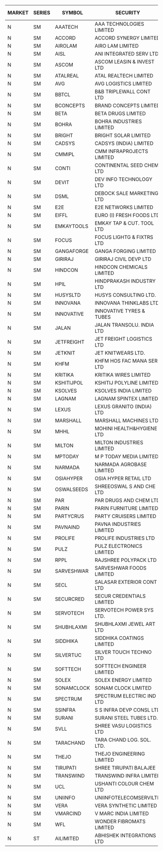 


| MARKET | SERIES | SYMBOL | SECURITY | PREV CL PR | OPEN PRICE | HIGH PRICE | LOW PRICE | CLOSE PRICE | NET TRDVAL | NET TRDQTY | CORP IND | HI 52 WK | LO 52 WK |
| ----- | ----- | ----- | ----- | ----- | ----- | ----- | ----- | ----- | ----- | ----- | ----- | ----- | ----- |
| N | SM | AAATECH | AAA TECHNOLOGIES LIMITED | 57.55 | 54.80 | 55.00 | 52.20 | 55.00 | 3426600.00 | 63000 |  | 72.45 | 42.00 |
| N | SM | ACCORD | ACCORD SYNERGY LIMITED | 17.10 | 17.95 | 17.95 | 17.95 | 17.95 | 35900.00 | 2000 |  | 27.00 | 10.25 |
| N | SM | AIROLAM | AIRO LAM LIMITED | 34.90 | 34.00 | 35.00 | 34.00 | 34.65 | 413700.00 | 12000 |  | 36.00 | 18.20 |
| N | SM | AISL | ANI INTEGRATED SERV LTD. | 43.10 | 43.00 | 47.25 | 39.00 | 47.20 | 1472460.00 | 33600 |  | 55.40 | 17.60 |
| N | SM | ASCOM | ASCOM LEASIN & INVEST LTD | 30.00 | 34.00 | 34.00 | 34.00 | 34.00 | 136000.00 | 4000 |  | 46.50 | 30.00 |
| N | SM | ATALREAL | ATAL REALTECH LIMITED | 37.00 | 39.00 | 39.50 | 39.00 | 39.45 | 251840.00 | 6400 |  | 51.00 | 30.95 |
| N | SM | AVG | AVG LOGISTICS LIMITED | 71.75 | 75.25 | 75.30 | 75.25 | 75.30 | 270960.00 | 3600 |  | 75.30 | 37.45 |
| N | SM | BBTCL | B&B TRIPLEWALL CONT LTD | 75.10 | 75.20 | 75.50 | 75.00 | 75.50 | 17782500.00 | 237000 |  | 83.95 | 27.20 |
| N | SM | BCONCEPTS | BRAND CONCEPTS LIMITED | 32.05 | 32.05 | 32.05 | 30.45 | 30.45 | 555900.00 | 18000 |  | 32.60 | 14.05 |
| N | SM | BETA | BETA DRUGS LIMITED | 300.00 | 315.00 | 315.00 | 314.00 | 315.00 | 2771160.00 | 8800 |  | 350.20 | 58.50 |
| N | SM | BOHRA | BOHRA INDUSTRIES LIMITED | 4.50 | 4.50 | 4.50 | 4.50 | 4.50 | 45000.00 | 10000 |  | 7.25 | .95 |
| N | SM | BRIGHT | BRIGHT SOLAR LIMITED | 7.50 | 7.50 | 7.75 | 7.15 | 7.15 | 1607700.00 | 222000 |  | 15.55 | 5.55 |
| N | SM | CADSYS | CADSYS (INDIA) LIMITED | 36.90 | 35.25 | 35.30 | 35.10 | 35.10 | 211300.00 | 6000 |  | 36.90 | 18.10 |
| N | SM | CMMIPL | CMM INFRAPROJECTS LIMITED | 19.30 | 20.25 | 20.25 | 18.35 | 18.35 | 523050.00 | 27000 |  | 21.05 | 2.25 |
| N | SM | CONTI | CONTINENTAL SEED CHEM LTD | 6.75 | 7.05 | 7.05 | 7.05 | 7.05 | 23497.65 | 3333 |  | 14.60 | 5.20 |
| N | SM | DEVIT | DEV INFO TECHNOLOGY LTD | 110.00 | 120.00 | 120.00 | 120.00 | 120.00 | 180000.00 | 1500 |  | 139.55 | 73.00 |
| N | SM | DSML | DEBOCK SALE MARKETING LTD | 6.30 | 6.60 | 6.60 | 6.60 | 6.60 | 79200.00 | 12000 |  | 21.95 | 3.50 |
| N | SM | E2E | E2E NETWORKS LIMITED | 51.00 | 53.55 | 53.55 | 50.50 | 50.50 | 840800.00 | 16000 |  | 61.30 | 20.05 |
| N | SM | EIFFL | EURO (I) FRESH FOODS LTD | 78.75 | 78.00 | 78.00 | 75.10 | 76.35 | 305360.00 | 4000 |  | 129.40 | 64.80 |
| N | SM | EMKAYTOOLS | EMKAY TAP & CUT. TOOL LTD | 109.00 | 114.45 | 114.45 | 114.45 | 114.45 | 68670.00 | 600 |  | 136.50 | 58.65 |
| N | SM | FOCUS | FOCUS LIGHTG & FIXTRS LTD | 37.15 | 37.05 | 38.65 | 36.75 | 36.80 | 1559700.00 | 42000 |  | 38.65 | 18.05 |
| N | SM | GANGAFORGE | GANGA FORGING LIMITED | 91.30 | 91.50 | 92.95 | 91.50 | 92.90 | 2950800.00 | 32000 |  | 92.95 | 9.50 |
| N | SM | GIRIRAJ | GIRIRAJ CIVIL DEVP LTD | 92.00 | 96.60 | 96.60 | 96.60 | 96.60 | 115920.00 | 1200 |  | 96.60 | 51.00 |
| N | SM | HINDCON | HINDCON CHEMICALS LIMITED | 37.75 | 38.95 | 39.20 | 37.30 | 39.10 | 1546200.00 | 40000 |  | 42.95 | 11.25 |
| N | SM | HPIL | HINDPRAKASH INDUSTRY LTD | 52.00 | 52.00 | 52.00 | 52.00 | 52.00 | 156000.00 | 3000 |  | 52.00 | 42.00 |
| N | SM | HUSYSLTD | HUSYS CONSULTING LTD. | 87.80 | 85.55 | 85.55 | 84.65 | 85.15 | 851500.00 | 10000 |  | 131.85 | 28.10 |
| N | SM | INNOVANA | INNOVANA THINKLABS LTD. | 205.80 | 207.80 | 207.80 | 203.50 | 203.50 | 1242500.00 | 6000 |  | 209.80 | 70.25 |
| N | SM | INNOVATIVE | INNOVATIVE TYRES & TUBES | 12.20 | 12.80 | 12.80 | 11.70 | 12.80 | 1092900.00 | 87000 |  | 12.80 | 5.65 |
| N | SM | JALAN | JALAN TRANSOLU. INDIA LTD | 4.30 | 4.10 | 4.20 | 4.10 | 4.15 | 37350.00 | 9000 |  | 4.50 | 2.75 |
| N | SM | JETFREIGHT | JET FREIGHT LOGISTICS LTD | 28.50 | 28.50 | 28.50 | 28.50 | 28.50 | 114000.00 | 4000 |  | 29.75 | 12.00 |
| N | SM | JETKNIT | JET KNITWEARS LTD. | 51.65 | 49.10 | 49.10 | 49.10 | 49.10 | 147300.00 | 3000 |  | 54.20 | 18.00 |
| N | SM | KHFM | KHFM HOS FAC MANA SER LTD | 32.00 | 33.20 | 33.20 | 33.20 | 33.20 | 99600.00 | 3000 |  | 42.50 | 23.00 |
| N | SM | KRITIKA | KRITIKA WIRES LIMITED | 32.50 | 33.00 | 33.00 | 33.00 | 33.00 | 132000.00 | 4000 |  | 38.50 | 31.00 |
| N | SM | KSHITIJPOL | KSHITIJ POLYLINE LIMITED | 24.50 | 25.00 | 25.00 | 25.00 | 25.00 | 300000.00 | 12000 |  | 28.25 | 19.85 |
| N | SM | KSOLVES | KSOLVES INDIA LIMITED | 424.25 | 403.05 | 445.45 | 403.05 | 445.45 | 32976840.00 | 78000 |  | 1718.20 | 102.05 |
| N | SM | LAGNAM | LAGNAM SPINTEX LIMITED | 30.00 | 28.55 | 30.00 | 28.50 | 28.50 | 690150.00 | 24000 |  | 30.45 | 6.60 |
| N | SM | LEXUS | LEXUS GRANITO (INDIA) LTD | 10.95 | 11.00 | 11.00 | 11.00 | 11.00 | 22000.00 | 2000 |  | 22.50 | 7.20 |
| N | SM | MARSHALL | MARSHALL MACHINES LTD | 21.05 | 22.10 | 22.10 | 22.10 | 22.10 | 198900.00 | 9000 |  | 22.10 | 4.85 |
| N | SM | MHHL | MOHINI HEALTH&HYGIENE LTD | 25.85 | 25.05 | 25.90 | 25.05 | 25.05 | 378300.00 | 15000 |  | 39.50 | 14.40 |
| N | SM | MILTON | MILTON INDUSTRIES LIMITED | 20.50 | 20.15 | 20.15 | 20.10 | 20.10 | 177100.00 | 8800 |  | 27.05 | 9.45 |
| N | SM | MPTODAY | M P TODAY MEDIA LIMITED | 21.45 | 21.45 | 21.45 | 20.40 | 20.40 | 124500.00 | 6000 |  | 23.85 | 9.70 |
| N | SM | NARMADA | NARMADA AGROBASE LIMITED | 14.90 | 15.00 | 15.00 | 14.20 | 14.50 | 314640.00 | 21600 |  | 16.70 | 9.50 |
| N | SM | OSIAHYPER | OSIA HYPER RETAIL LTD | 165.10 | 165.10 | 165.10 | 164.95 | 165.00 | 594020.00 | 3600 |  | 238.00 | 117.00 |
| N | SM | OSWALSEEDS | SHREEOSWAL S AND CHE LTD | 37.20 | 38.40 | 38.50 | 38.35 | 38.50 | 614800.00 | 16000 |  | 50.45 | 28.00 |
| N | SM | PAR | PAR DRUGS AND CHEM LTD | 87.05 | 83.00 | 88.70 | 82.70 | 87.00 | 1370700.00 | 16000 |  | 136.50 | 43.20 |
| N | SM | PARIN | PARIN FURNITURE LIMITED | 46.00 | 47.00 | 47.00 | 47.00 | 47.00 | 94000.00 | 2000 |  | 75.00 | 44.00 |
| N | SM | PARTYCRUS | PARTY CRUISERS LIMITED | 19.50 | 19.95 | 19.95 | 19.95 | 19.95 | 39900.00 | 2000 |  | 39.90 | 16.55 |
| N | SM | PAVNAIND | PAVNA INDUSTRIES LIMITED | 174.00 | 175.00 | 175.00 | 175.00 | 175.00 | 140000.00 | 800 |  | 198.00 | 165.05 |
| N | SM | PROLIFE | PROLIFE INDUSTRIES LTD | 95.95 | 95.95 | 100.50 | 95.95 | 100.50 | 589350.00 | 6000 |  | 102.75 | 30.50 |
| N | SM | PULZ | PULZ ELECTRONICS LIMITED | 15.30 | 16.05 | 16.05 | 16.05 | 16.05 | 64200.00 | 4000 |  | 20.90 | 9.75 |
| N | SM | RPPL | RAJSHREE POLYPACK LTD | 133.20 | 139.80 | 139.85 | 138.05 | 139.75 | 12141150.00 | 87000 |  | 154.10 | 61.75 |
| N | SM | SARVESHWAR | SARVESHWAR FOODS LIMITED | 27.00 | 26.00 | 26.00 | 26.00 | 26.00 | 41600.00 | 1600 |  | 37.85 | 9.60 |
| N | SM | SECL | SALASAR EXTERIOR CONT LTD | 22.00 | 21.50 | 21.50 | 21.50 | 21.50 | 645000.00 | 30000 |  | 43.00 | 9.90 |
| N | SM | SECURCRED | SECUR CREDENTIALS LIMITED | 18.40 | 18.40 | 18.40 | 18.40 | 18.40 | 11040.00 | 600 |  | 25.55 | 12.00 |
| N | SM | SERVOTECH | SERVOTECH POWER SYS LTD. | 17.05 | 17.00 | 17.50 | 16.20 | 17.50 | 272800.00 | 16000 |  | 23.80 | 13.55 |
| N | SM | SHUBHLAXMI | SHUBHLAXMI JEWEL ART LTD | 15.00 | 15.00 | 15.00 | 15.00 | 15.00 | 15000.00 | 1000 |  | 29.90 | 12.05 |
| N | SM | SIDDHIKA | SIDDHIKA COATINGS LIMITED | 61.50 | 63.80 | 67.60 | 63.80 | 67.60 | 1052200.00 | 16000 |  | 81.50 | 45.00 |
| N | SM | SILVERTUC | SILVER TOUCH TECHNO LTD | 78.00 | 78.00 | 82.00 | 77.00 | 77.00 | 237000.00 | 3000 |  | 102.00 | 72.00 |
| N | SM | SOFTTECH | SOFTTECH ENGINEER LIMITED | 116.90 | 116.00 | 116.00 | 111.10 | 111.30 | 1086560.00 | 9600 |  | 133.40 | 35.50 |
| N | SM | SOLEX | SOLEX ENERGY LIMITED | 56.70 | 56.70 | 56.70 | 56.70 | 56.70 | 113400.00 | 2000 |  | 68.45 | 20.15 |
| N | SM | SONAMCLOCK | SONAM CLOCK LIMITED | 57.90 | 58.00 | 58.45 | 58.00 | 58.45 | 524100.00 | 9000 |  | 66.00 | 39.00 |
| N | SM | SPECTRUM | SPECTRUM ELECTRIC IND LTD | 50.50 | 55.00 | 55.00 | 55.00 | 55.00 | 110000.00 | 2000 |  | 69.00 | 45.60 |
| N | SM | SSINFRA | S S INFRA DEVP CONSL LTD | 8.00 | 8.15 | 8.40 | 8.15 | 8.40 | 545550.00 | 66000 |  | 10.20 | 5.65 |
| N | SM | SURANI | SURANI STEEL TUBES LTD. | 19.95 | 20.90 | 20.90 | 20.90 | 20.90 | 41800.00 | 2000 |  | 25.50 | 17.35 |
| N | SM | SVLL | SHREE VASU LOGISTICS LTD | 94.00 | 98.00 | 98.00 | 95.00 | 95.00 | 386000.00 | 4000 |  | 104.00 | 76.00 |
| N | SM | TARACHAND | TARA CHAND LOG. SOL. LTD. | 39.50 | 39.95 | 40.00 | 39.00 | 39.50 | 237900.00 | 6000 |  | 52.35 | 26.00 |
| N | SM | THEJO | THEJO ENGINEERING LIMITED | 2895.90 | 2915.00 | 2915.00 | 2899.00 | 2899.00 | 871400.00 | 300 |  | 2980.00 | 490.00 |
| N | SM | TIRUPATI | SHREE TIRUPATI BALAJEE | 40.70 | 40.70 | 40.70 | 40.70 | 40.70 | 122100.00 | 3000 |  | 72.25 | 25.70 |
| N | SM | TRANSWIND | TRANSWIND INFRA LIMITED | 5.50 | 5.75 | 5.75 | 5.50 | 5.50 | 158000.00 | 28000 |  | 12.80 | 4.75 |
| N | SM | UCL | USHANTI COLOUR CHEM LTD | 55.50 | 55.00 | 55.00 | 54.50 | 54.50 | 3629000.00 | 66000 |  | 56.00 | 24.00 |
| N | SM | UNIINFO | UNIINFOTELECOMSERVILTD | 18.10 | 18.10 | 18.10 | 18.10 | 18.10 | 362000.00 | 20000 |  | 27.45 | 7.85 |
| N | SM | VERA | VERA SYNTHETIC LIMITED | 30.20 | 30.30 | 30.40 | 30.30 | 30.35 | 728400.00 | 24000 |  | 65.00 | 29.25 |
| N | SM | VMARCIND | V MARC INDIA LIMITED | 32.70 | 33.00 | 34.50 | 33.00 | 34.50 | 301500.00 | 9000 |  | 45.00 | 29.55 |
| N | SM | WFL | WONDER FIBROMATS LIMITED | 110.80 | 110.80 | 110.80 | 110.80 | 110.80 | 177280.00 | 1600 |  | 110.80 | 42.70 |
| N | ST | AILIMITED | ABHISHEK INTEGRATIONS LTD | 32.60 | 31.00 | 31.00 | 31.00 | 31.00 | 186000.00 | 6000 |  | 40.00 | 31.00 |




